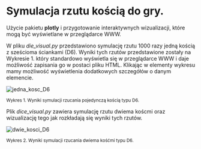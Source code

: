 # Symulacja rzutu kością do gry.

Użycie pakietu **plotly** i przygotowanie interaktywnych wizualizacji, które mogą być wyświetlane w przeglądarce WWW.

W pliku _die_visual.py_ przedstawiono symulację rzutu 1000 razy jedną kością z sześcioma ściankami (D6).
Wyniki tych rzutów przedstawione zostały na Wykresie 1. który standardowo wyświetla się w przeglądarce WWW i daje możliwość zapisania go w postaci pliku HTML.
Klikając w elementy wykresu mamy możliwość wyświetlenia dodatkowych szczegółów o danym elemencie.

![jedna_kosc_D6](https://github.com/lukwac123/die/assets/161370029/a4a72e82-4d4c-453a-891b-006eec98d8fe)

<sup>Wykres 1. Wyniki symulacji rzucania pojedynczą kością typu D6.</sup>

Plik _dice_visual.py_ zawiera symulację rzutu dwiema koścmi oraz wizualizację tego jak rozkładają się wyniki tych rzutów.

![dwie_kosci_D6](https://github.com/lukwac123/die/assets/161370029/af024bde-06c4-4178-a3cd-fa6e5fcdc3e2)

<sup>Wykres 2. Wyniki symulacji rzucania dwiema kośćmi typu D6.</sup>
